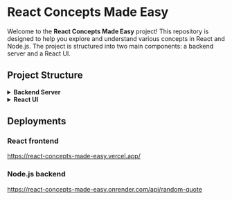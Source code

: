 # React Concepts Made Easy

Welcome to the **React Concepts Made Easy** project! This repository is designed to help you explore and understand various concepts in React and Node.js. The project is structured into two main components: a backend server and a React UI.

## Project Structure

<details>
<summary><strong>Backend Server</strong></summary>

The `backend-server` folder contains a Node.js application that serves as the backend for the project. It provides a WebSocket server for real-time updates and an HTTP API for fetching data.

#### Features

- **WebSocket Integration**: Receive real-time price updates and order notifications.
- **HTTP API**: Endpoints to retrieve data such as current prices and orders.
- **Dynamic Price Changes**: Prices change at configurable intervals, with GUIDs for tracking.
- **Order Management**: Create and manage orders associated with specific prices.

#### Getting Started

1. Navigate to the `backend-server` directory:
   ```bash
   cd backend-server
   ```
2. Install dependencies:
   ```bash
   npm install
   ```
3. Start the server:
   ```bash
   npm run start
   ```
4. The server will run on http://localhost:3000

#### HTTP Endpoints

- Hello World: Simple endpoint to verify the server is running.
  - Request:
    ```http
    GET http://localhost:3000/
    ```
  - Response:
    ```json
    {
      "message": "Hello, World!"
    }
    ```
- Get Random Data: Returns a random value with a timestamp.
  - Request:
    ```http
    GET http://localhost:3000/api/random
    ```
  - Response:
    ```json
    {
      "timestamp": "2024-01-01T12:00:00Z",
      "value": 0.123456
    }
    ```

##### To make a request from UI code:

- Get random data:
  ```javascript
  fetch("http://localhost:3000/api/random")
    .then((response) => response.json())
    .then((data) => console.log(data));
  ```

#### Web Socket Endpoints

To test the WebSocket connection:

1. Use a WebSocket client (like the browser console or a tool like Postman).

2. Connect to the WebSocket server:
   ```bash
   const socket = new WebSocket('ws://localhost:3000');
   ```
3. Listen for messages:
   ```bash
   socket.onmessage = function(event) {
        console.log('Message from server ', event.data);
    };
   ```
4. Send messages to the server:
   - To request the current price:
   ```bash
   socket.send(JSON.stringify({ type: 'GetPrice' }));
   ```
   - To accept a price (replace guid with the actual GUID):
   ```bash
   socket.send(JSON.stringify({ type: 'AcceptPrice', guid: 'your-guid-here' }));
   ```
   - To get the updated list of orders:
   ```bash
   socket.send(JSON.stringify({ type: 'GetOrders' }));
   ```

##### To make a request from UI code:

- Get random data:

  ```javascript
  const socket = new WebSocket("ws://localhost:3000");
  socket.onopen = () => {
    socket.send(JSON.stringify({ type: "GetPrice" }));
  };
  socket.onmessage = (event) => {
    console.log("Message from server", event.data);
  };
  ```

  </details>
  <details> 
  <summary><strong>React UI</strong></summary>

The react-ui folder contains the React frontend application that interacts with the backend server. It provides a user interface for displaying prices, accepting orders, and receiving real-time updates.

#### Features

Responsive Design: The UI adapts to different screen sizes.
Real-Time Updates: Receive updates for prices and orders as they occur.
User-Friendly Interface: Simple navigation and intuitive layout for ease of use.

Getting Started

Navigate to the react-ui directory:

```bash
cd react-ui
```

Install dependencies:

```bash
npm i
```

Start the React application:

```bash
npm start
```

The application will typically run on http://localhost:3000 if the backend is not running on that port. If the backend server is on port 3000, the React app will run on http://localhost:3001 automatically to avoid conflicts.

</details>

## Deployments

### React frontend
https://react-concepts-made-easy.vercel.app/

### Node.js backend
https://react-concepts-made-easy.onrender.com/api/random-quote